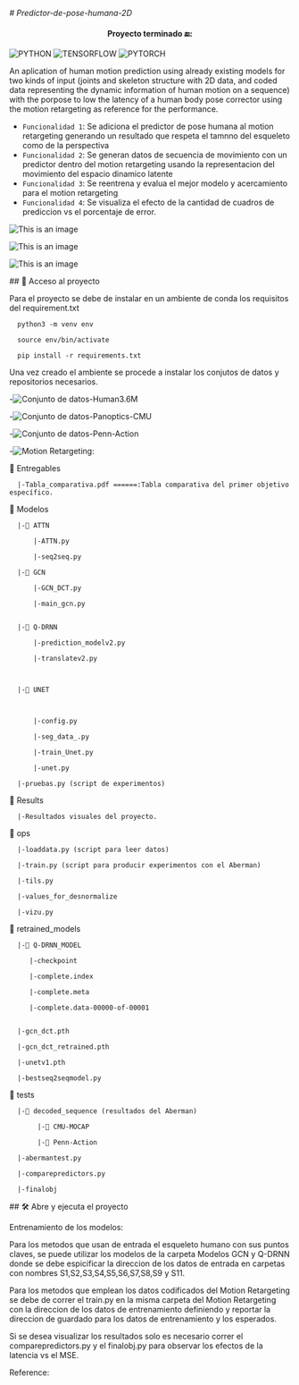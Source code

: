 <em> # Predictor-de-pose-humana-2D </em>
<h4 align="center">
 Proyecto terminado 🔚:
</h4>

![PYTHON](https://badgen.net/badge/python/3.7/blue?icon=github)
![TENSORFLOW](https://badgen.net/badge/TF/1.15.5/cyan?icon=github)
![PYTORCH](https://badgen.net/badge/PyTorch/1.6/orange?icon=github)

An aplication of human motion prediction using already existing models for two kinds of input (joints and skeleton structure with 2D data, and coded data representing the dynamic information of human motion on a sequence) with the porpose to low the latency 
of a human body pose corrector using the motion retargeting as reference for the performance.


- `Funcionalidad 1`: Se adiciona el predictor de pose humana al motion retargeting generando un resultado que respeta el tamnno del esqueleto como de la perspectiva
- `Funcionalidad 2`: Se generan datos de secuencia de movimiento con un predictor dentro del motion retargeting usando la representacion del movimiento del espacio dinamico latente
- `Funcionalidad 3`: Se reentrena y evalua el mejor modelo y acercamiento para el motion retargeting
- `Funcionalidad 4`: Se visualiza el efecto de la cantidad de cuadros de prediccion vs el porcentaje de error.


![This is an image](https://github.com/Chr1sus/Predictor-de-pose-humana-2D/blob/master/Results/gcnmethodsv2.gif?raw=true)

![This is an image](https://github.com/Chr1sus/Predictor-de-pose-humana-2D/blob/master/Results/fourmethodsv2.gif?raw=true)

![This is an image](https://github.com/Chr1sus/Predictor-de-pose-humana-2D/blob/master/Results/FINALOBJT.png)
 

\## 📁 Acceso al proyecto

Para el proyecto se debe de instalar en un ambiente de conda los requisitos del requirement.txt

      python3 -m venv env

      source env/bin/activate

      pip install -r requirements.txt


Una vez creado el ambiente se procede a instalar los conjutos de datos y repositorios necesarios.

-![Conjunto de datos-Human3.6M](https://github.com/kotaro-inoue/human3.6m_downloader)

-![Conjunto de datos-Panoptics-CMU](https://github.com/CMU-Perceptual-Computing-Lab/panoptic-toolbox)

-![Conjunto de datos-Penn-Action](https://github.com/dreamdragon/PennAction)

-![Motion Retargeting:](https://github.com/ChrisWu1997/2D-Motion-Retargeting)


📁 Entregables

      |-Tabla_comparativa.pdf ======:Tabla comparativa del primer objetivo específico.


📁 Modelos

      |-📁 ATTN

          |-ATTN.py

          |-seq2seq.py

      |-📁 GCN

          |-GCN_DCT.py

          |-main_gcn.py


      |-📁 Q-DRNN

          |-prediction_modelv2.py

          |-translatev2.py



      |-📁 UNET



          |-config.py

          |-seg_data_.py

          |-train_Unet.py

          |-unet.py

      |-pruebas.py (script de experimentos)


📁 Results

      |-Resultados visuales del proyecto. 


📁 ops

      |-loaddata.py (script para leer datos)

      |-train.py (script para producir experimentos con el Aberman)

      |-tils.py

      |-values_for_desnormalize

      |-vizu.py

📁 retrained_models

      |-📁 Q-DRNN_MODEL

         |-checkpoint

         |-complete.index

         |-complete.meta

         |-complete.data-00000-of-00001


      |-gcn_dct.pth

      |-gcn_dct_retrained.pth

      |-unetv1.pth

      |-bestseq2seqmodel.py

📁 tests

      |-📁 decoded_sequence (resultados del Aberman)

           |-📁 CMU-MOCAP

           |-📁 Penn-Action

      |-abermantest.py

      |-comparepredictors.py

      |-finalobj





\## 🛠️ Abre y ejecuta el proyecto

Entrenamiento de los modelos: 

Para los metodos que usan de entrada el esqueleto humano con sus puntos claves, se puede utilizar los modelos de la carpeta Modelos GCN y Q-DRNN donde se debe espicificar la direccion de los datos de entrada en carpetas con nombres S1,S2,S3,S4,S5,S6,S7,S8,S9 y S11.

Para los metodos que emplean los datos codificados del Motion Retargeting se debe de correr el train.py en la misma carpeta del Motion Retargeting con la direccion de los datos de entrenamiento definiendo y reportar la direccion de guardado para los datos de entrenamiento y los esperados.

Si se desea visualizar los resultados solo es necesario correr el comparepredictors.py y el finalobj.py para observar los efectos de la latencia vs el MSE.


Reference:

    
    
                                                                                                                                                                                                           

     
     
     

           
